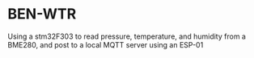 # BEN-WTR
Using a stm32F303 to read pressure, temperature, and humidity from a BME280, and post to a local MQTT server using an ESP-01
